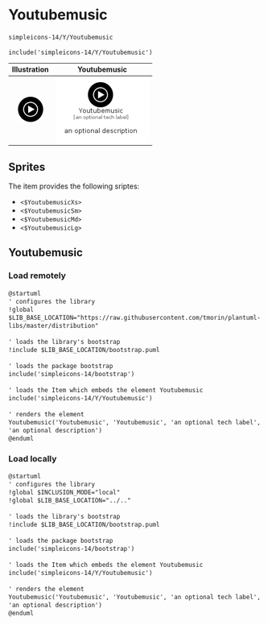 # Youtubemusic


```text
simpleicons-14/Y/Youtubemusic
```

```text
include('simpleicons-14/Y/Youtubemusic')
```



| Illustration | Youtubemusic |
| :---: | :---: |
| ![illustration for Illustration](../../simpleicons-14/Y/Youtubemusic.png) | ![illustration for Youtubemusic](../../simpleicons-14/Y/Youtubemusic.Local.png) |



## Sprites
The item provides the following sriptes:

- `<$YoutubemusicXs>`
- `<$YoutubemusicSm>`
- `<$YoutubemusicMd>`
- `<$YoutubemusicLg>`





## Youtubemusic

### Load remotely
```plantuml
@startuml
' configures the library
!global $LIB_BASE_LOCATION="https://raw.githubusercontent.com/tmorin/plantuml-libs/master/distribution"

' loads the library's bootstrap
!include $LIB_BASE_LOCATION/bootstrap.puml

' loads the package bootstrap
include('simpleicons-14/bootstrap')

' loads the Item which embeds the element Youtubemusic
include('simpleicons-14/Y/Youtubemusic')

' renders the element
Youtubemusic('Youtubemusic', 'Youtubemusic', 'an optional tech label', 'an optional description')
@enduml
```

### Load locally
```plantuml
@startuml
' configures the library
!global $INCLUSION_MODE="local"
!global $LIB_BASE_LOCATION="../.."

' loads the library's bootstrap
!include $LIB_BASE_LOCATION/bootstrap.puml

' loads the package bootstrap
include('simpleicons-14/bootstrap')

' loads the Item which embeds the element Youtubemusic
include('simpleicons-14/Y/Youtubemusic')

' renders the element
Youtubemusic('Youtubemusic', 'Youtubemusic', 'an optional tech label', 'an optional description')
@enduml
```

